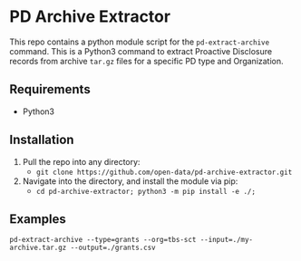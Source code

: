 # PD Archive Extractor

This repo contains a python module script for the `pd-extract-archive` command. This is a Python3 command to extract Proactive Disclosure records from archive `tar.gz` files for a specific PD type and Organization.

## Requirements

- Python3

## Installation

1. Pull the repo into any directory:
    - `git clone https://github.com/open-data/pd-archive-extractor.git`
1. Navigate into the directory, and install the module via pip:
    - `cd pd-archive-extractor; python3 -m pip install -e ./;`

## Examples

```
pd-extract-archive --type=grants --org=tbs-sct --input=./my-archive.tar.gz --output=./grants.csv
```